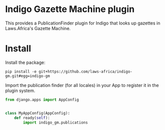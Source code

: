 # Indigo Gazette Machine plugin

This provides a PublicationFinder plugin for Indigo that looks up gazettes in
Laws.Africa's Gazette Machine.

# Install

Install the package:

```
pip install -e git+https://github.com/laws-africa/indigo-gm.git#egg=indigo-gm
```

Import the publication finder (for all locales) in your App to register it in the plugin system.


```python
from django.apps import AppConfig


class MyAppConfig(AppConfig):
    def ready(self):
        import indigo_gm.publications
```
